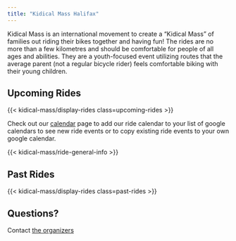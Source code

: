 ```yaml
---
title: "Kidical Mass Halifax"
---
```


Kidical Mass is an international movement to create a “Kidical Mass” of families out riding their bikes together and having fun! The rides are no more than a few kilometres and should be comfortable for people of all ages and abilities. They are a youth-focused event utilizing routes that the average parent (not a regular bicycle rider) feels comfortable biking with their young children.

## Upcoming Rides
{{< kidical-mass/display-rides class=upcoming-rides >}}

Check out our [calendar](/kidical-mass/calendar) page to add our ride calendar to your list of google calendars to see new ride events or to copy existing ride events to your own google calendar.

{{< kidical-mass/ride-general-info >}}

## Past Rides
{{< kidical-mass/display-rides class=past-rides >}}

## Questions?
Contact [the organizers](mailto:foo@bar.com)
